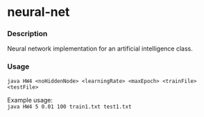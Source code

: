 # neural-net

### Description
Neural network implementation for an artificial intelligence class.

### Usage
`java HW4 <noHiddenNode> <learningRate> <maxEpoch> <trainFile> <testFile>`

Example usage:  
`java HW4 5 0.01 100 train1.txt test1.txt`
